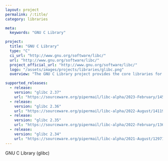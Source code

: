 ```yaml
---
layout: project
permalink: /:title/
category: libraries

meta:
  keywords: "GNU C Library"

project:
  title: "GNU C Library"
  type: "C"
  ci_url: "http://www.gnu.org/software/libc/"
  url: "http://www.gnu.org/software/libc/"
  project_official_url: "http://www.gnu.org/software/libc/"
  logo: "/assets/images/projects/libraries/glibc.png"
  overview: "The GNU C Library project provides the core libraries for the GNU system and GNU/Linux systems, as well as many other systems that use Linux as the kernel."

supported_releases:
  - release:
    version: "glibc 2.37"
    url: "https://sourceware.org/pipermail/libc-alpha/2023-February/145190.html"
  - release:
    version: "glibc 2.36"
    url: "https://sourceware.org/pipermail/libc-alpha/2022-August/141193.html"
  - release:
    version: "glibc 2.35"
    url: "https://sourceware.org/pipermail/libc-alpha/2022-February/136040.html"
  - release:
    version: "glibc 2.34"
    url: "https://sourceware.org/pipermail/libc-alpha/2021-August/129718.html"
---
```


<p>GNU C Library (glibc)</p>

